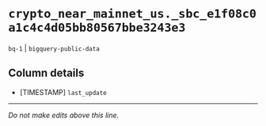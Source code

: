# `crypto_near_mainnet_us._sbc_e1f08c0a1c4c4d05bb80567bbe3243e3`
`bq-1` | `bigquery-public-data`

## Column details
* [TIMESTAMP] `last_update`

-------------------------------------------------------------------------------
*Do not make edits above this line.*
